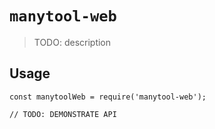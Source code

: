 # `manytool-web`

> TODO: description

## Usage

```
const manytoolWeb = require('manytool-web');

// TODO: DEMONSTRATE API
```
